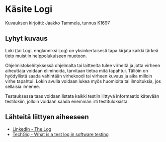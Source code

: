 # Käsite Logi

Kuvauksen kirjoitti: Jaakko Tammela, tunnus K1697

## Lyhyt kuvaus

Loki (tai Logi, englanniksi Log) on yksinkertaisesti tapa kirjata kaikki tärkeä tieto muistiin helppolukuiseen muotoon.

Ohjelmistokehityksessä ohjelmalta tai laitteelta tulee virheitä ja jotta virheen aiheuttaja voidaan eliminoida, tarvitaan tietoa mitä tapahtui. Tällöin on hyödyllistä saada vähintään virhekoodi tai virheen kuvaus ja aika milloin virhe tapahtui. Lokin avulla voidaan lukea myös huomioita tai ilmoituksia, jos sellaisia ilmenee.

Testauksessa taas voidaan listata kaikki testiin liittyvä informaatio kätevään testilokiin, jolloin voidaan saada enemmän irti testituloksista.

## Lähteitä liittyen aiheeseen

* [LinkedIn - The Log](https://engineering.linkedin.com/distributed-systems/log-what-every-software-engineer-should-know-about-real-time-datas-unifying)
* [TechGig - What is a test log in software testing](https://www.techgig.com/skill/c/question/40213/what-is-a-test-log-in-software-testing-)